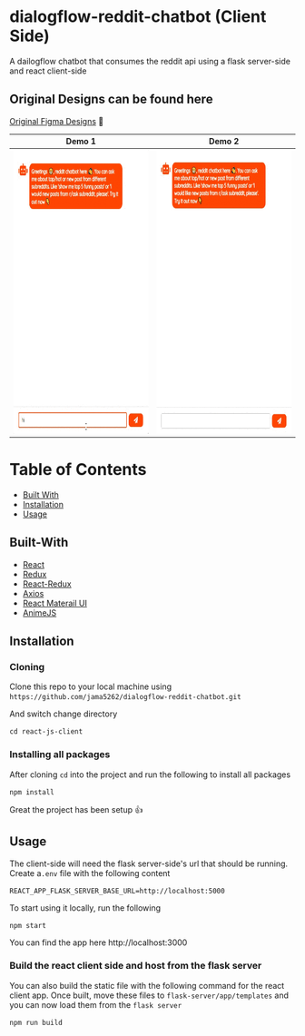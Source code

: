 # dialogflow-reddit-chatbot (Client Side)
A dailogflow chatbot that consumes the reddit api using a flask server-side and react client-side

## Original Designs can be found here
[Original Figma Designs](https://www.figma.com/file/0Uuh15ZmuEMxlKyLneLXYk/Dialogflow-Reddit-Chatbot?node-id=0%3A1) 🎨

Demo 1 | Demo 2
------------ | ------------- 
<img src="../demos/image1.gif" alt="alt text" height="500px"> | <img src="../demos/image3.gif" height="500px">

# Table of Contents
- [Built With](#built-with)
- [Installation](#installation)
- [Usage](#usage)

## Built-With

- [React](https://reactjs.org/)
- [Redux](https://redux.js.org/)
- [React-Redux](https://react-redux.js.org/)
- [Axios](https://github.com/axios/axios)
- [React Materail UI](https://material-ui.com/)
- [AnimeJS](https://animejs.com/)

## Installation

### Cloning
Clone this repo to your local machine using `https://github.com/jama5262/dialogflow-reddit-chatbot.git`

And switch change directory
```
cd react-js-client
```

### Installing all packages
After cloning `cd` into the project and run the following to install all packages
```
npm install
```
Great the project has been setup 👍

## Usage

The client-side will need the flask server-side's url that should be running. Create a`.env` file with the following content

```
REACT_APP_FLASK_SERVER_BASE_URL=http://localhost:5000
```

To start using it locally, run the following
```
npm start
```

You can find the app here http://localhost:3000

### Build the react client side and host from the flask server

You can also build the static file with the following command for the react client app. Once built, move these files to `flask-server/app/templates` and you can now load them from the `flask server`

```
npm run build
```